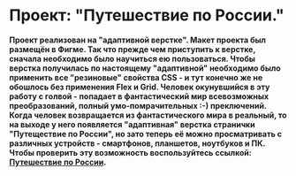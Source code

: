 # Проект: "Путешествие по России."
**Проект реализован на "адаптивной верстке". Макет проекта был размещён в Фигме. Так что прежде чем приступить к верстке, сначала необходимо было научиться ею пользоваться. Чтобы верстка получилась по настоящему "адаптивной" необходимо было применить все "резиновые" свойства CSS - и тут конечно же не обошлось без применения Flex и Grid. Человек окунувшийся в эту работу с голвой - попадает в фантастический мир всевозможных преобразований, полный умо-помрачительных :-) преключений.**
**Когда человек возвращается из фантастического мира в реальный, то на выходе у него появляется "адаптивная" верстка странички "Путеществие по России", но зато теперь её можно просматривать с различных устройств - смартфонов, планшетов, ноутбуков и ПК. Чтобы проверить эту возможность воспользуйтесь ссылкой: [Путешествие по России](https://github.com/generalovpn/russian-travel.index.html).**